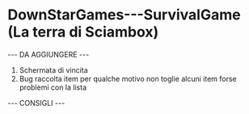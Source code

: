 # DownStarGames---SurvivalGame (La terra di Sciambox)

--- DA AGGIUNGERE ---
1. Schermata di vincita
2. Bug raccolta item per qualche motivo non toglie alcuni item forse problemi con la lista

--- CONSIGLI ---
